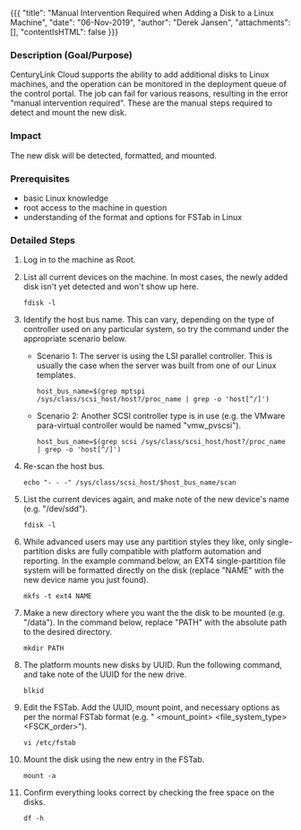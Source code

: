 {{{
  "title": "Manual Intervention Required when Adding a Disk to a Linux Machine",
  "date": "06-Nov-2019",
  "author": "Derek Jansen",
  "attachments": [],
  "contentIsHTML": false
}}}

### Description (Goal/Purpose)
CenturyLink Cloud supports the ability to add additional disks to Linux machines, and the operation can be monitored in the deployment queue of the control portal. The job can fail for various reasons, resulting in the error "manual intervention required". These are the manual steps required to detect and mount the new disk.

### Impact
The new disk will be detected, formatted, and mounted.

### Prerequisites
- basic Linux knowledge
- root access to the machine in question
- understanding of the format and options for FSTab in Linux

### Detailed Steps
1. Log in to the machine as Root.

2. List all current devices on the machine. In most cases, the newly added disk isn't yet detected and won't show up here.

    ```
    fdisk -l
    ```

3. Identify the host bus name. This can vary, depending on the type of controller used on any particular system, so try the command under the appropriate scenario below.
    - Scenario 1: The server is using the LSI parallel controller. This is usually the case when the server was built from one of our Linux templates.

        ```
        host_bus_name=$(grep mptspi /sys/class/scsi_host/host?/proc_name | grep -o 'host[^/]')
        ```

    - Scenario 2: Another SCSI controller type is in use (e.g. the VMware para-virtual controller would be named "vmw_pvscsi").

        ```
        host_bus_name=$(grep scsi /sys/class/scsi_host/host?/proc_name | grep -o 'host[^/]')
        ```

4. Re-scan the host bus.

    ```
    echo "- - -" /sys/class/scsi_host/$host_bus_name/scan
    ```

5. List the current devices again, and make note of the new device's name (e.g. "/dev/sdd").

    ```
    fdisk -l
    ```

6. While advanced users may use any partition styles they like, only single-partition disks are fully compatible with platform automation and reporting. In the example command below, an EXT4 single-partition file system will be formatted directly on the disk (replace "NAME" with the new device name you just found).

    ```
    mkfs -t ext4 NAME
    ```

7. Make a new directory where you want the the disk to be mounted (e.g. "/data"). In the command below, replace "PATH" with the absolute path to the desired directory.

    ```
    mkdir PATH
    ```

8. The platform mounts new disks by UUID. Run the following command, and take note of the UUID for the new drive.

    ```
    blkid
    ```

9. Edit the FSTab. Add the UUID, mount point, and necessary options as per the normal FSTab format (e.g. "<device> <mount_point> <file_system_type> <options> <dump> <FSCK_order>").

    ```
    vi /etc/fstab
    ```

10. Mount the disk using the new entry in the FSTab.

    ```
    mount -a
    ```

11. Confirm everything looks correct by checking the free space on the disks.

    ```
    df -h
    ```
